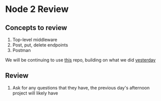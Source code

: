 # Node 2 Review

## Concepts to review

1. Top-level middleware
2. Post, put, delete endpoints
3. Postman

We will be continuing to use [this](https://github.com/andrewwestenskow/node-morning-reviews) repo, building on what we did [yesterday](node-1.md)

## Review

1. Ask for any questions that they have, the previous day's afternoon project will likely have
